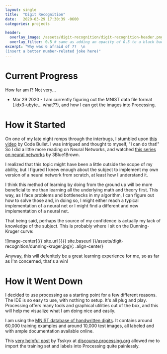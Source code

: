```yaml
---
layout: single
title:  "Digit Recognition"
date:   2020-03-29 17:30:39 -0600
categories: projects

header:
  overlay_image: /assets/digit-recognition/digit-recognition-header.png
  overlay_filter: 0.5 # same as adding an opacity of 0.5 to a black background
excerpt: "Why was 6 afraid of 7?  \n
(insert a better number-related joke here)"
---
```


# Current Progress 

How far am I? Not very...

* Mar 29 2020 - I am currently figuring out the MNIST data file format (.idx3-ubyte... what??), and how I can get the images into Processing. 

# How it Started

On one of my late night romps through the interbugs, I stumbled upon [this video](https://www.youtube.com/watch?v=JeVDjExBf7Y) by Code Bullet. I was intrigued and thought to myself, "I can do that!" So I did a little more reading on Neural Networks, and watched [this series on neural networks](https://www.youtube.com/watch?v=aircAruvnKk&list=PLZHQObOWTQDNU6R1_67000Dx_ZCJB-3pi) by 3Blue1Brown.

I realized that this topic might have been a little outside the scope of my ability, but I figured I knew enough about the subject to implement my own version of a neural network from scratch, at least how I understand it. 

I think this method of learning by doing from the ground up will be more beneficial to me than learning all the underlying math and theory first. This way, as I face problems and bottlenecks in my algorithm, I can figure out how to solve those and, in doing so, I might either reach a typical implementation of a neural net or I might find a different and new implementation of a neural net.

That being said, perhaps the source of my confidence is actually my lack of knowledge of the subject. This is probably where I sit on the Dunning-Kruger curve:

![image-center]({{ site.url }}{{ site.baseurl }}/assets/digit-recognition/dunning-kruger.jpg){: .align-center}

Anyway, this will defenitely be a great learning experience for me, so as far as I'm concerned, that's a win!

# How it Went Down

I decided to use processing as a starting point for a few different reasons. The IDE is so easy to use, with nothing to setup. It's all plug and play. Processing offers many tools and graphical utilities out of the box, and this will help me visualize what I am doing nice and easily.

I am using the [MNIST database of handwritten digits](http://yann.lecun.com/exdb/mnist/). It contains around 60,000 training examples and around 10,000 test images, all labeled and with ample documentation available online.

This [very helpful post](https://discourse.processing.org/t/how-do-i-import-an-idx3-ubyte-file/3577/3) by Tsskyx at [discourse.processing.org](discourse.processing.org) allowed me to import the training set and labels into Processing quite painlessly.
